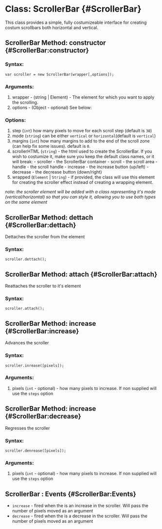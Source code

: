 Class: ScrollerBar {#ScrollerBar}
==========================================
This class provides a simple, fully costumizeable interface for creating costum scrollbars both horizontal and vertical.

ScrollerBar Method: constructor {#ScrollerBar:constructor}
---------------------------------
### Syntax:

	var scroller = new ScrollerBar(wrapper[,options]);

### Arguments:

1. wrapper - (string | Element) - The element for which you want to apply the scrolling.
2. options - (Object - optional) See below:

### Options:
1. step (`int`) how many pixels to move for each scroll step (default is `30`)
2. mode (`string`) can be either `vertical` or `horizontal`(default is `vertical`)
3. margins (`int`) how many margins to add to the end of the scroll zone (can help fix some issues). default is `0`.
4. scrollerHTML (`string`) - the html used to create the ScrollerBar. If you wish to costumize it, make sure you keep the default class names, or it will break:
        - scroller - the ScrollerBar container
        - scroll - the scroll area
        - handle - the scroll handle
        - increase - the increase button (up/left)
        - decrease - the decrease button (down/right)
6. wrapped (`Element` | `String`) - if provided, the class will use this element for creating the scroller effect instead of creating a wrapping element.

*note: the scroller element will be added with a class representing it's mode (vertical/horizontal) so that you can style it, allowing you to use both types on the same element*



ScrollerBar Method: dettach {#ScrollerBar:dettach}
----------------
Dettaches the scroller from the element

### Syntax:
    
    scroller.dettach();
	
    

    
ScrollerBar Method: attach {#ScrollerBar:attach}
----------------
Reattaches the scroller to it's element

### Syntax:
    
    scroller.attach();
	


    
ScrollerBar Method: increase {#ScrollerBar:increase}
----------------
Advances the scroller

### Syntax:
    
    scroller.inrease([pixels]);

### Arguments:

1. pixels (`int` - optional) - how many pixels to increase. If non supplied will use the `steps` option



ScrollerBar Method: increase {#ScrollerBar:decrease}
----------------
Regresses the scroller

### Syntax:
    
    scroller.denrease([pixels]);

### Arguments:

1. pixels (`int` - optional) - how many pixels to increase. If non supplied will use the `steps` option
    

    
ScrollerBar : Events {#ScrollerBar:Events}
---------------
 * `increase`  - fired when the is an increase in the scroller. Will pass the number of pixels moved as an argument
 * `decrease` - fired when the is a decrease in the scroller. Will pass the number of pixels moved as an argument
 

